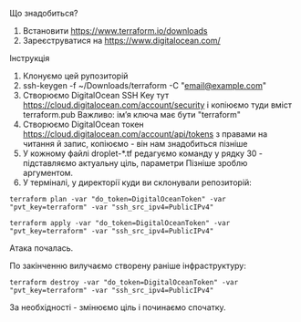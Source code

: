 Що знадобиться?
1. Встановити https://www.terraform.io/downloads
2. Зареєструватися на https://www.digitalocean.com/

Інструкція

1. Клонуємо цей рупозиторій
2. ssh-keygen -f ~/Downloads/terraform -C "email@example.com"
3. Створюємо DigitalOcean SSH Key тут https://cloud.digitalocean.com/account/security і копіюємо туди вміст terraform.pub
Важливо: імʼя ключа має бути "terraform"
4. Створюємо DigitalOcean токен https://cloud.digitalocean.com/account/api/tokens з правами на читання й запис, копіюємо - він нам знадобиться пізніше
5. У кожному файлі droplet-*.tf редагуємо команду у рядку 30 - підставляємо актуальну ціль, параметри
Пізніше зроблю аргументом.
6. У терміналі, у директорії куди ви склонували репозиторій:

`terraform plan -var "do_token=DigitalOceanToken" -var "pvt_key=terraform" -var "ssh_src_ipv4=PublicIPv4"`

`terraform apply -var "do_token=DigitalOceanToken" -var "pvt_key=terraform" -var "ssh_src_ipv4=PublicIPv4"`

Атака почалась.

По закінченню вилучаємо створену раніше інфраструктуру: 

`terraform destroy -var "do_token=DigitalOceanToken" -var "pvt_key=terraform" -var "ssh_src_ipv4=PublicIPv4"`

За необхідності - змінюємо ціль і починаємо спочатку.



 
